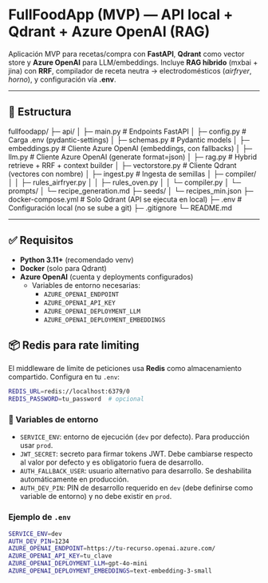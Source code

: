 # FullFoodApp (MVP) — API local + Qdrant + Azure OpenAI (RAG)

Aplicación MVP para recetas/compra con **FastAPI**, **Qdrant** como vector store y **Azure OpenAI** para LLM/embeddings.
Incluye **RAG híbrido** (mxbai + jina) con **RRF**, compilador de receta neutra → electrodomésticos (*airfryer*, *horno*), y configuración vía **.env**.

---

## 📁 Estructura
fullfoodapp/
├─ api/
│ ├─ main.py # Endpoints FastAPI
│ ├─ config.py # Carga .env (pydantic-settings)
│ ├─ schemas.py # Pydantic models
│ ├─ embeddings.py # Cliente Azure OpenAI (embeddings, con fallbacks)
│ ├─ llm.py # Cliente Azure OpenAI (generate format=json)
│ ├─ rag.py # Hybrid retrieve + RRF + context builder
│ ├─ vectorstore.py # Cliente Qdrant (vectores con nombre)
│ ├─ ingest.py # Ingesta de semillas
│ ├─ compiler/
│ │ ├─ rules_airfryer.py
│ │ ├─ rules_oven.py
│ │ └─ compiler.py
│ └─ prompts/
│ └─ recipe_generation.md
├─ seeds/
│ └─ recipes_min.json
├─ docker-compose.yml # Solo Qdrant (API se ejecuta en local)
├─ .env # Configuración local (no se sube a git)
├─ .gitignore
└─ README.md


---

## ✅ Requisitos

- **Python 3.11+** (recomendado venv)
- **Docker** (solo para Qdrant)
- **Azure OpenAI** (cuenta y deployments configurados)
  - Variables de entorno necesarias:
    - `AZURE_OPENAI_ENDPOINT`
    - `AZURE_OPENAI_API_KEY`
    - `AZURE_OPENAI_DEPLOYMENT_LLM`
    - `AZURE_OPENAI_DEPLOYMENT_EMBEDDINGS`

## 📦 Redis para rate limiting

El middleware de límite de peticiones usa **Redis** como almacenamiento compartido. Configura en tu `.env`:

```bash
REDIS_URL=redis://localhost:6379/0
REDIS_PASSWORD=tu_password  # opcional
```

### 🔐 Variables de entorno

- `SERVICE_ENV`: entorno de ejecución (`dev` por defecto). Para producción usar `prod`.
- `JWT_SECRET`: secreto para firmar tokens JWT. Debe cambiarse respecto al valor por defecto y es obligatorio fuera de desarrollo.
- `AUTH_FALLBACK_USER`: usuario alternativo para desarrollo. Se deshabilita automáticamente en producción.
- `AUTH_DEV_PIN`: PIN de desarrollo requerido en `dev` (debe definirse como variable de entorno) y no debe existir en `prod`.

### Ejemplo de `.env`

```bash
SERVICE_ENV=dev
AUTH_DEV_PIN=1234
AZURE_OPENAI_ENDPOINT=https://tu-recurso.openai.azure.com/
AZURE_OPENAI_API_KEY=tu_clave
AZURE_OPENAI_DEPLOYMENT_LLM=gpt-4o-mini
AZURE_OPENAI_DEPLOYMENT_EMBEDDINGS=text-embedding-3-small
```
